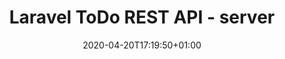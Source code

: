 ---
title: Laravel ToDo REST API - server
date: 2020-04-20T17:19:50+01:00
draft: True
categories:
  - Web Development
  - Programming
tags:
  - Laravel
  - All
---